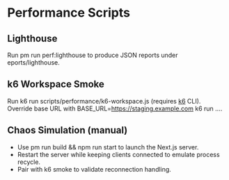 # Performance Scripts

## Lighthouse
Run 
pm run perf:lighthouse to produce JSON reports under eports/lighthouse.

## k6 Workspace Smoke
Run k6 run scripts/performance/k6-workspace.js (requires [k6](https://k6.io/) CLI).
Override base URL with BASE_URL=https://staging.example.com k6 run ....

## Chaos Simulation (manual)
- Use 
pm run build && npm run start to launch the Next.js server.
- Restart the server while keeping clients connected to emulate process recycle.
- Pair with k6 smoke to validate reconnection handling.
